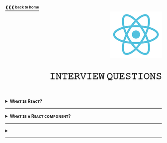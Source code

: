 <a href="https://github.com/LisKorzun/react---technical-assignments/tree/main#readme-top">
    <sup><b>❰❰❰ back to home</b></sup>
</a>
<a name="top"></a>

<div align="right">
    <a href="https://react.dev/">
        <img alt="react logo" src="/extra-materials/images/react-logo.png" height="150"/>
    </a>
    <h1>𝙸𝙽𝚃𝙴𝚁𝚅𝙸𝙴𝚆 𝚀𝚄𝙴𝚂𝚃𝙸𝙾𝙽𝚂</h1>
</div>
<br />
<br />

<details><summary><b>Wʜᴀᴛ ɪs Rᴇᴀᴄᴛ?</b></summary>
    <p>React (aka React.js or ReactJS) is an open-source front-end JavaScript library 
    that is used for building composable user interfaces (UI),especially for single-page applications. 
    It is used for handling view layer for web and mobile apps based on components in a declarative approach. <br/>
    React was created by Jordan Walke, a software engineer working for Facebook. 
    React was first deployed on Facebook's News Feed in 2011 and on Instagram in 2012.</p>
</details><hr/>

<details><summary><b>Wʜᴀᴛ ɪs ᴀ Rᴇᴀᴄᴛ ᴄᴏᴍᴘᴏɴᴇɴᴛ?</b></summary>
    <p>React applications are built from isolated pieces of UI called components. 
    A component is a piece of the UI (user interface) that has its own logic and appearance.  
    A <b>React component</b> is a JavaScript function that returns markup. 
    Components can be as small as a button, or as large as an entire page. </p>
    
```js
function MyButton() {
  return (
    <button>I'm a button</button>
  );
}
```
</details><hr/>

<details><summary><b></b></summary>
    <p></p>
</details><hr/>
